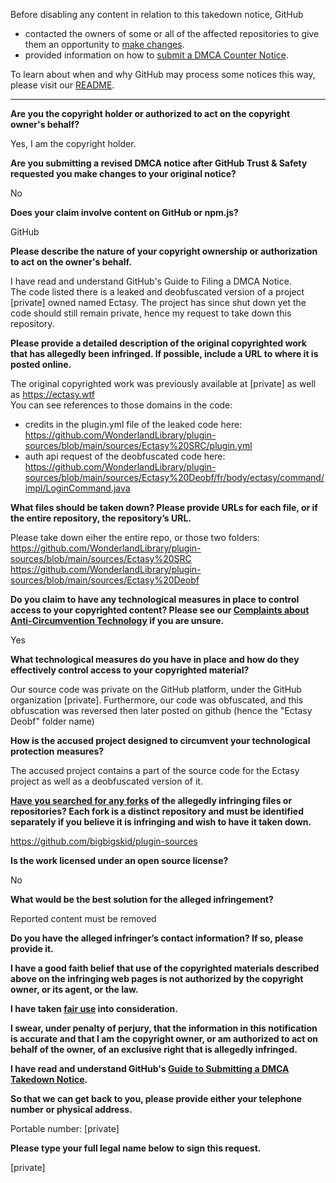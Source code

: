 Before disabling any content in relation to this takedown notice, GitHub
- contacted the owners of some or all of the affected repositories to give them an opportunity to [make changes](https://docs.github.com/en/github/site-policy/dmca-takedown-policy#a-how-does-this-actually-work).
- provided information on how to [submit a DMCA Counter Notice](https://docs.github.com/en/articles/guide-to-submitting-a-dmca-counter-notice).

To learn about when and why GitHub may process some notices this way, please visit our [README](https://github.com/github/dmca/blob/master/README.md#anatomy-of-a-takedown-notice).

---

**Are you the copyright holder or authorized to act on the copyright owner's behalf?**

Yes, I am the copyright holder.

**Are you submitting a revised DMCA notice after GitHub Trust & Safety requested you make changes to your original notice?**

No

**Does your claim involve content on GitHub or npm.js?**

GitHub

**Please describe the nature of your copyright ownership or authorization to act on the owner's behalf.**

I have read and understand GitHub's Guide to Filing a DMCA Notice.  
The code listed there is a leaked and deobfuscated version of a project [private] owned named Ectasy. The project has since shut down yet the code should still remain private, hence my request to take down this repository.

**Please provide a detailed description of the original copyrighted work that has allegedly been infringed. If possible, include a URL to where it is posted online.**

The original copyrighted work was previously available at [private] as well as https://ectasy.wtf  
You can see references to those domains in the code:  
- credits in the plugin.yml file of the leaked code here: https://github.com/WonderlandLibrary/plugin-sources/blob/main/sources/Ectasy%20SRC/plugin.yml  
- auth api request of the deobfuscated code here: https://github.com/WonderlandLibrary/plugin-sources/blob/main/sources/Ectasy%20Deobf/fr/body/ectasy/command/impl/LoginCommand.java

**What files should be taken down? Please provide URLs for each file, or if the entire repository, the repository’s URL.**

Please take down eiher the entire repo, or those two folders:    
https://github.com/WonderlandLibrary/plugin-sources/blob/main/sources/Ectasy%20SRC    
https://github.com/WonderlandLibrary/plugin-sources/blob/main/sources/Ectasy%20Deobf

**Do you claim to have any technological measures in place to control access to your copyrighted content? Please see our <a href="https://docs.github.com/articles/guide-to-submitting-a-dmca-takedown-notice#complaints-about-anti-circumvention-technology">Complaints about Anti-Circumvention Technology</a> if you are unsure.**

Yes

**What technological measures do you have in place and how do they effectively control access to your copyrighted material?**

Our source code was private on the GitHub platform, under the GitHub organization [private]. Furthermore, our code was obfuscated, and this obfuscation was reversed then later posted on github (hence the "Ectasy Deobf" folder name)

**How is the accused project designed to circumvent your technological protection measures?**

The accused project contains a part of the source code for the Ectasy project as well as a deobfuscated version of it.

**<a href="https://docs.github.com/articles/dmca-takedown-policy#b-what-about-forks-or-whats-a-fork">Have you searched for any forks</a> of the allegedly infringing files or repositories? Each fork is a distinct repository and must be identified separately if you believe it is infringing and wish to have it taken down.**

https://github.com/bigbigskid/plugin-sources

**Is the work licensed under an open source license?**

No

**What would be the best solution for the alleged infringement?**

Reported content must be removed

**Do you have the alleged infringer’s contact information? If so, please provide it.**

**I have a good faith belief that use of the copyrighted materials described above on the infringing web pages is not authorized by the copyright owner, or its agent, or the law.**

**I have taken <a href="https://www.lumendatabase.org/topics/22">fair use</a> into consideration.**

**I swear, under penalty of perjury, that the information in this notification is accurate and that I am the copyright owner, or am authorized to act on behalf of the owner, of an exclusive right that is allegedly infringed.**

**I have read and understand GitHub's <a href="https://docs.github.com/articles/guide-to-submitting-a-dmca-takedown-notice/">Guide to Submitting a DMCA Takedown Notice</a>.**

**So that we can get back to you, please provide either your telephone number or physical address.**

Portable number: [private]

**Please type your full legal name below to sign this request.**

[private]
